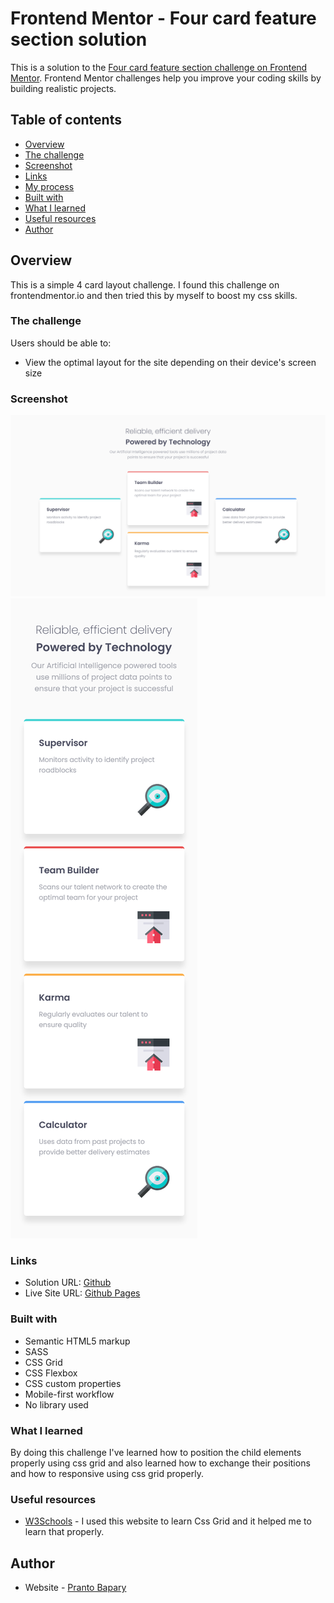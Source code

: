 # Frontend Mentor - Four card feature section solution

This is a solution to the [Four card feature section challenge on Frontend Mentor](https://www.frontendmentor.io/challenges/four-card-feature-section-weK1eFYK). Frontend Mentor challenges help you improve your coding skills by building realistic projects.

## Table of contents

- [Overview](#overview)
- [The challenge](#the-challenge)
- [Screenshot](#screenshot)
- [Links](#links)
- [My process](#my-process)
- [Built with](#built-with)
- [What I learned](#what-i-learned)
- [Useful resources](#useful-resources)
- [Author](#author)

## Overview

This is a simple 4 card layout challenge. I found this challenge on frontendmentor.io and then tried this by myself to boost my css skills.

### The challenge

Users should be able to:

- View the optimal layout for the site depending on their device's screen size

### Screenshot

![Desktop](./screenshots/desktop.png)
![Desktop](./screenshots/mobile.png)

### Links

- Solution URL: [Github](https://github.com/pranto-bapary/four-card-feature-section)
- Live Site URL: [Github Pages](https://pranto-bapary.github.io/four-card-feature-section)

### Built with

- Semantic HTML5 markup
- SASS
- CSS Grid
- CSS Flexbox
- CSS custom properties
- Mobile-first workflow
- No library used

### What I learned

By doing this challenge I've learned how to position the child elements properly using css grid and also learned how to exchange their positions and how to responsive using css grid properly.

### Useful resources

- [W3Schools](https://www.w3schools.com) - I used this website to learn Css Grid and it helped me to learn that properly.

## Author

- Website - [Pranto Bapary](https://www.facebook.com/ashfe.pranto)
